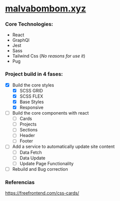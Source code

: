 # [malvabombom.xyz](https://malvabombom.xyz/)

### Core Technologies:

- React 
- GraphQl
- Jest
- Sass
- Tailwind Css (*No reasons for use it*)
- Pug
### Project build in 4 fases:

- [x] Build the core styles
  - [x] SCSS GRID
  - [x] SCSS FLEX
  - [x] Base Styles
  - [x] Responsive
- [ ] Build the core components with react
  - [ ] Cards
  - [ ] Projects
  - [ ] Sections
  - [ ] Header
  - [ ] Footer
- [ ] Add a service to automatically update site content
  - [ ] Data Fetch
  - [ ] Data Update
  - [ ] Update Page Functionality
- [ ] Rebuild and Bug correction

### Referencias

https://freefrontend.com/css-cards/
